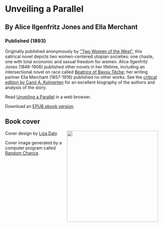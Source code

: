 # Unveiling a Parallel
## By Alice Ilgenfritz Jones and Ella Merchant
### Published (1893)

  Originally published anonymously by ["Two Women of the
  West"](http://www.sf-encyclopedia.com/entry/two_women_of_the_west), this
  satirical novel depicts two women-centered utopian societies: one
  chaste, one with total economic and sexual freedom for women. Alice
  Ilgenfritz Jones (1846-1906) published other novels in her lifetime,
  including an intersectional novel on race called [Beatrice of Bayou
  Têche](https://uwpress.wisc.edu/books/0679.htm); her writing partner
  Ella Merchant (1857-1916) published no other works. See the [critical
  edition by Carol A.
  Kolmerten](https://play.google.com/store/books/details?id=8GD9gU8Dlw4C&rdid=book-8GD9gU8Dlw4C&rdot=1&source=gbs_vpt_read)
  for an excellent biography of the authors and analysis of the story.

Read [Unveiling a Parallel](https://lizadaly.github.io/utopia-novels/books/unveiling-a-parallel/unveiling-a-parallel.html) in a web browser.

Download an [EPUB ebook version](https://lizadaly.github.io/utopia-novels/books/unveiling-a-parallel/unveiling-a-parallel.epub).

## Book cover
<img src="https://lizadaly.github.io/utopia-novels/books/unveiling-a-parallel/cover.png" height="300" align="right">

Cover design by [Liza Daly](https://lizadaly.com)

Cover image generated by a computer program called [Random
Chance](https://medium.com/@liza/rando-beauty-4bb5c4b8bd91).
